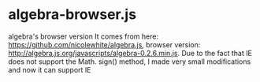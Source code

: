 # algebra-browser.js
algebra's browser version
It comes from here: https://github.com/nicolewhite/algebra.js, browser version: http://algebra.js.org/javascripts/algebra-0.2.6.min.js.
Due to the fact that IE does not support the Math. sign() method, I made very small modifications and now it can support IE
